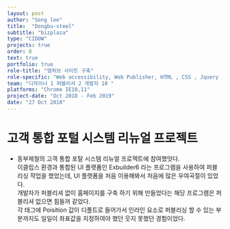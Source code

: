```yaml
---
layout: post
author: "Song lee"
title:  "Dongbu-steel"
subtitle: "bizplaza"
type: "CIDOW"
projects: true
order: 8
text: true
portfolio: true
role-title: "엠허브 사이트 구축"
role-specific: "Web accessibility, Web Publisher, HTML , CSS , Jquery , Javascript , Responsive , Exbuilder6 , less"
team: "디자이너 1 퍼블리셔 2 개발자 10 "
platforms: "Chrome IE10,11"
project-date: "Oct 2018 - Feb 2019"
date: "27 Oct 2018"
---
```


# 고객 통합 포털 시스템 리뉴얼 프로젝트

- 동부제철의 고객 통합 포탈 시스템 리뉴얼 프로젝트에 참여했엇다.<br>
이클립스 환경과 통합된 UI 플랫폼인 Exbuilder6 라는 프로그램을 사용하여 퍼블리싱 작업을 했었는데, UI 플랫폼을 처음 이용해봐서 처음에 많은 우여곡절이 있었다.<br>
개발자가 퍼블리셔 없이 홈페이지를 구축 하기 위해 만들었다는 해당 프로그램은 퍼블리셔 없으면 힘들꺼 같았다.<br>
각 태그에 Poisition 값이 디폴트로 들어가서 인라인 요소로 퍼블리싱 할 수 있는 부분까지도 일일이 좌표값을 지정하여야 했던 웃지 못했던 경험이었다.<br/>
